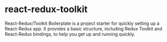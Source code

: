 # react-redux-toolkit
React-Redux/Toolkit Boilerplate is a project starter for quickly setting up a React-Redux app. It provides a basic structure, including Redux Toolkit and React-Redux bindings, to help you get up and running quickly.
